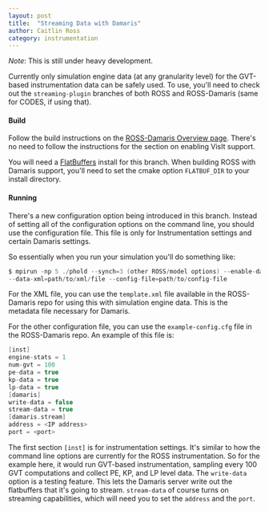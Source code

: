 ```yaml
---
layout: post
title:  "Streaming Data with Damaris"
author: Caitlin Ross
category: instrumentation
---
```


*Note*: This is still under heavy development.

Currently only simulation engine data (at any granularity level) for the GVT-based instrumentation data can be safely used.
To use, you'll need to check out the `streaming-plugin` branches of both ROSS and ROSS-Damaris (same for CODES, if using that).

#### Build
Follow the build instructions on the [ROSS-Damaris Overview page](insitu-vis.html).
There's no need to follow the instructions for the section on enabling VisIt support.

You will need a [FlatBuffers](http://google.github.io/flatbuffers/) install for this branch.
When building ROSS with Damaris support, you'll need to set the cmake option `FLATBUF_DIR` to your install directory.

#### Running
There's a new configuration option being introduced in this branch.
Instead of setting all of the configuration options on the command line,
you should use the configuration file.
This file is only for Instrumentation settings and certain Damaris settings.

So essentially when you run your simulation you'll do something like:
```C
$ mpirun -np 5 ./phold --synch=3 (other ROSS/model options) --enable-damaris=1 \
--data-xml=path/to/xml/file --config-file=path/to/config-file
```

For the XML file, you can use the `template.xml` file available in the ROSS-Damaris repo for using this with simulation engine data.
This is the metadata file necessary for Damaris.

For the other configuration file, you can use the `example-config.cfg` file in the ROSS-Damaris repo.
An example of this file is:
```C
[inst]
engine-stats = 1
num-gvt = 100
pe-data = true
kp-data = true
lp-data = true
[damaris]
write-data = false
stream-data = true
[damaris.stream]
address = <IP address>
port = <port>
```

The first section `[inst]` is for instrumentation settings. It's similar to how the command line options are currently for the ROSS instrumentation.
So for the example here, it would run GVT-based instrumentation, sampling every 100 GVT computations
and collect PE, KP, and LP level data.
The `write-data` option is a testing feature. This lets the Damaris server write out the flatbuffers
that it's going to stream.
`stream-data` of course turns on streaming capabilities, which will need you to set the `address` and the `port`.


